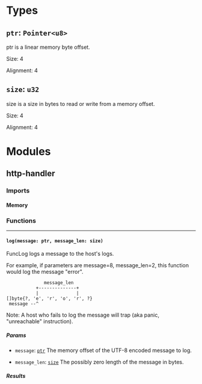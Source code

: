 # Types
## <a href="#ptr" name="ptr"></a> `ptr`: `Pointer<u8>`
ptr is a linear memory byte offset.

Size: 4

Alignment: 4

## <a href="#size" name="size"></a> `size`: `u32`
size is a size in bytes to read or write from a memory offset.

Size: 4

Alignment: 4

# Modules
## <a href="#http-handler" name="http-handler"></a> http-handler
### Imports
#### Memory
### Functions

---

#### <a href="#log" name="log"></a> `log(message: ptr, message_len: size)`
FuncLog logs a message to the host's logs.

For example, if parameters are message=8, message_len=2, this function
would log the message "error".

```
              message_len
           +--------------+
           |              |
[]byte{?, 'e', 'r', 'o', 'r', ?}
 message --^
```

Note: A host who fails to log the message will trap (aka panic, "unreachable" instruction).

##### Params
- <a href="#log.message" name="log.message"></a> `message`: [`ptr`](#ptr)
The memory offset of the UTF-8 encoded message to log.

- <a href="#log.message_len" name="log.message_len"></a> `message_len`: [`size`](#size)
The possibly zero length of the message in bytes.

##### Results
